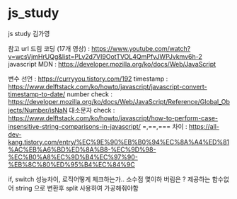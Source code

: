 # js_study
js study 김가영

참고 url 
드림 코딩 (17개 영상) : https://www.youtube.com/watch?v=wcsVjmHrUQg&list=PLv2d7VI9OotTVOL4QmPfvJWPJvkmv6h-2
javascript MDN : https://developer.mozilla.org/ko/docs/Web/JavaScript 


변수 선언 : https://curryyou.tistory.com/192
timestamp : https://www.delftstack.com/ko/howto/javascript/javascript-convert-timestamp-to-date/
number check : https://developer.mozilla.org/ko/docs/Web/JavaScript/Reference/Global_Objects/Number/isNaN
대소문자 check : https://www.delftstack.com/ko/howto/javascript/how-to-perform-case-insensitive-string-comparisons-in-javascript/
=,==,=== 차이 : https://all-dev-kang.tistory.com/entry/%EC%9E%90%EB%B0%94%EC%8A%A4%ED%81%AC%EB%A6%BD%ED%8A%B8-%EC%9D%98-%EC%B0%A8%EC%9D%B4%EC%97%90-%EB%8C%80%ED%95%B4%EC%84%9C

if, switch 성능차이, 로직어떻게 체크하는가..
소수점 몇이하 버림은 ? 제공하는 함수없어 string 으로 변환후 split 사용하여 가공해줘야함
